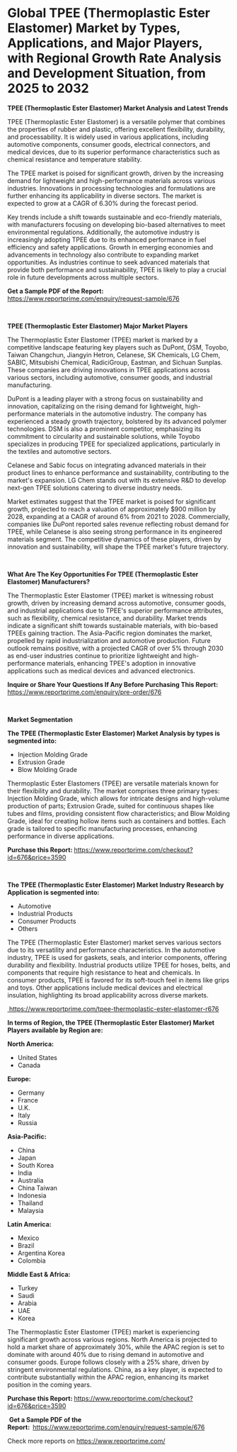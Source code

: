 <p><h1>Global TPEE (Thermoplastic Ester Elastomer) Market by Types, Applications, and Major Players, with Regional Growth Rate Analysis and Development Situation, from 2025 to 2032</h1></p><p><strong>TPEE (Thermoplastic Ester Elastomer) Market Analysis and Latest Trends</strong></p>
<p><p>TPEE (Thermoplastic Ester Elastomer) is a versatile polymer that combines the properties of rubber and plastic, offering excellent flexibility, durability, and processability. It is widely used in various applications, including automotive components, consumer goods, electrical connectors, and medical devices, due to its superior performance characteristics such as chemical resistance and temperature stability.</p><p>The TPEE market is poised for significant growth, driven by the increasing demand for lightweight and high-performance materials across various industries. Innovations in processing technologies and formulations are further enhancing its applicability in diverse sectors. The market is expected to grow at a CAGR of 6.30% during the forecast period.</p><p>Key trends include a shift towards sustainable and eco-friendly materials, with manufacturers focusing on developing bio-based alternatives to meet environmental regulations. Additionally, the automotive industry is increasingly adopting TPEE due to its enhanced performance in fuel efficiency and safety applications. Growth in emerging economies and advancements in technology also contribute to expanding market opportunities. As industries continue to seek advanced materials that provide both performance and sustainability, TPEE is likely to play a crucial role in future developments across multiple sectors.</p></p>
<p><strong>Get a Sample PDF of the Report:&nbsp;</strong> <a href="https://www.reportprime.com/enquiry/request-sample/676?utm_campaign=3272&utm_medium=2&utm_source=Github&utm_content=ia&utm_term=18032025&utm_id=tpee-thermoplastic-ester-elastomer">https://www.reportprime.com/enquiry/request-sample/676</a></p>
<p>&nbsp;</p>
<p><strong>TPEE (Thermoplastic Ester Elastomer) Major Market Players</strong></p>
<p><p>The Thermoplastic Ester Elastomer (TPEE) market is marked by a competitive landscape featuring key players such as DuPont, DSM, Toyobo, Taiwan Changchun, Jiangyin Hetron, Celanese, SK Chemicals, LG Chem, SABIC, Mitsubishi Chemical, RadiciGroup, Eastman, and Sichuan Sunplas. These companies are driving innovations in TPEE applications across various sectors, including automotive, consumer goods, and industrial manufacturing.</p><p>DuPont is a leading player with a strong focus on sustainability and innovation, capitalizing on the rising demand for lightweight, high-performance materials in the automotive industry. The company has experienced a steady growth trajectory, bolstered by its advanced polymer technologies. DSM is also a prominent competitor, emphasizing its commitment to circularity and sustainable solutions, while Toyobo specializes in producing TPEE for specialized applications, particularly in the textiles and automotive sectors.</p><p>Celanese and Sabic focus on integrating advanced materials in their product lines to enhance performance and sustainability, contributing to the market's expansion. LG Chem stands out with its extensive R&D to develop next-gen TPEE solutions catering to diverse industry needs.</p><p>Market estimates suggest that the TPEE market is poised for significant growth, projected to reach a valuation of approximately $900 million by 2028, expanding at a CAGR of around 6% from 2021 to 2028. Commercially, companies like DuPont reported sales revenue reflecting robust demand for TPEE, while Celanese is also seeing strong performance in its engineered materials segment. The competitive dynamics of these players, driven by innovation and sustainability, will shape the TPEE market's future trajectory.</p></p>
<p>&nbsp;</p>
<p><strong>What Are The Key Opportunities For TPEE (Thermoplastic Ester Elastomer) Manufacturers?</strong></p>
<p><p>The Thermoplastic Ester Elastomer (TPEE) market is witnessing robust growth, driven by increasing demand across automotive, consumer goods, and industrial applications due to TPEE's superior performance attributes, such as flexibility, chemical resistance, and durability. Market trends indicate a significant shift towards sustainable materials, with bio-based TPEEs gaining traction. The Asia-Pacific region dominates the market, propelled by rapid industrialization and automotive production. Future outlook remains positive, with a projected CAGR of over 5% through 2030 as end-user industries continue to prioritize lightweight and high-performance materials, enhancing TPEE's adoption in innovative applications such as medical devices and advanced electronics.</p></p>
<p><strong>Inquire or Share Your Questions If Any Before Purchasing This Report:</strong> <a href="https://www.reportprime.com/enquiry/pre-order/676?utm_campaign=3272&utm_medium=2&utm_source=Github&utm_content=ia&utm_term=18032025&utm_id=tpee-thermoplastic-ester-elastomer">https://www.reportprime.com/enquiry/pre-order/676</a></p>
<p>&nbsp;</p>
<p><strong>Market Segmentation</strong></p>
<p><strong>The TPEE (Thermoplastic Ester Elastomer) Market Analysis by types is segmented into:</strong></p>
<p><ul><li>Injection Molding Grade</li><li>Extrusion Grade</li><li>Blow Molding Grade</li></ul></p>
<p><p>Thermoplastic Ester Elastomers (TPEE) are versatile materials known for their flexibility and durability. The market comprises three primary types: Injection Molding Grade, which allows for intricate designs and high-volume production of parts; Extrusion Grade, suited for continuous shapes like tubes and films, providing consistent flow characteristics; and Blow Molding Grade, ideal for creating hollow items such as containers and bottles. Each grade is tailored to specific manufacturing processes, enhancing performance in diverse applications.</p></p>
<p><strong>Purchase this Report:&nbsp;</strong><a href="https://www.reportprime.com/checkout?id=676&price=3590&utm_campaign=3272&utm_medium=2&utm_source=Github&utm_content=ia&utm_term=18032025&utm_id=tpee-thermoplastic-ester-elastomer">https://www.reportprime.com/checkout?id=676&price=3590</a></p>
<p>&nbsp;</p>
<p><strong>The TPEE (Thermoplastic Ester Elastomer) Market Industry Research by Application is segmented into:</strong></p>
<p><ul><li>Automotive</li><li>Industrial Products</li><li>Consumer Products</li><li>Others</li></ul></p>
<p><p>The TPEE (Thermoplastic Ester Elastomer) market serves various sectors due to its versatility and performance characteristics. In the automotive industry, TPEE is used for gaskets, seals, and interior components, offering durability and flexibility. Industrial products utilize TPEE for hoses, belts, and components that require high resistance to heat and chemicals. In consumer products, TPEE is favored for its soft-touch feel in items like grips and toys. Other applications include medical devices and electrical insulation, highlighting its broad applicability across diverse markets.</p></p>
<p><a href="https://www.reportprime.com/tpee-thermoplastic-ester-elastomer-r676?utm_campaign=3272&utm_medium=2&utm_source=Github&utm_content=ia&utm_term=18032025&utm_id=tpee-thermoplastic-ester-elastomer">&nbsp;https://www.reportprime.com/tpee-thermoplastic-ester-elastomer-r676</a></p>
<p><strong>In terms of Region, the TPEE (Thermoplastic Ester Elastomer) Market Players available by Region are:</strong></p>
<p>
    <p> <strong> North America: </strong>
        <ul>
            <li>United States</li>
            <li>Canada</li>
        </ul>
        </p> 
    <p> <strong> Europe: </strong>
        <ul>
            <li>Germany</li>
            <li>France</li>
            <li>U.K.</li>
            <li>Italy</li>
            <li>Russia</li>
        </ul>
        </p> 
    <p> <strong> Asia-Pacific: </strong>
        <ul>
            <li>China</li>
            <li>Japan</li>
            <li>South Korea</li>
            <li>India</li>
            <li>Australia</li>
            <li>China Taiwan</li>
            <li>Indonesia</li>
            <li>Thailand</li>
            <li>Malaysia</li>
        </ul>
        </p> 
    <p> <strong> Latin America: </strong>
        <ul>
            <li>Mexico</li>
            <li>Brazil</li>
            <li>Argentina Korea</li>
            <li>Colombia</li>
        </ul>
        </p> 
    <p> <strong> Middle East & Africa: </strong>
        <ul>
            <li>Turkey</li>
            <li>Saudi</li>
            <li>Arabia</li>
            <li>UAE</li>
            <li>Korea</li>
        </ul>
    </p>
    </p>
<p><p>The Thermoplastic Ester Elastomer (TPEE) market is experiencing significant growth across various regions. North America is projected to hold a market share of approximately 30%, while the APAC region is set to dominate with around 40% due to rising demand in automotive and consumer goods. Europe follows closely with a 25% share, driven by stringent environmental regulations. China, as a key player, is expected to contribute substantially within the APAC region, enhancing its market position in the coming years.</p></p>
<p><strong>Purchase this Report: </strong><a href="https://www.reportprime.com/checkout?id=676&price=3590&utm_campaign=3272&utm_medium=2&utm_source=Github&utm_content=ia&utm_term=18032025&utm_id=tpee-thermoplastic-ester-elastomer">https://www.reportprime.com/checkout?id=676&price=3590</a></p>
<p>&nbsp;<strong>Get a Sample PDF of the Report:&nbsp;&nbsp;</strong><a href="https://www.reportprime.com/enquiry/request-sample/676?utm_campaign=3272&utm_medium=2&utm_source=Github&utm_content=ia&utm_term=18032025&utm_id=tpee-thermoplastic-ester-elastomer">https://www.reportprime.com/enquiry/request-sample/676</a></p>
<p><strong></strong></p>
<p>Check more reports on <a href="https://www.reportprime.com/?utm_campaign=3272&utm_medium=2&utm_source=Github&utm_content=ia&utm_term=18032025&utm_id=tpee-thermoplastic-ester-elastomer">https://www.reportprime.com/</a></p>